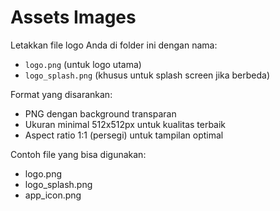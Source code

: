 # Assets Images

Letakkan file logo Anda di folder ini dengan nama:

- `logo.png` (untuk logo utama)
- `logo_splash.png` (khusus untuk splash screen jika berbeda)

Format yang disarankan:

- PNG dengan background transparan
- Ukuran minimal 512x512px untuk kualitas terbaik
- Aspect ratio 1:1 (persegi) untuk tampilan optimal

Contoh file yang bisa digunakan:

- logo.png
- logo_splash.png
- app_icon.png
